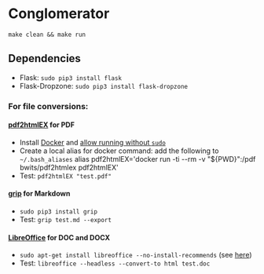 # Conglomerator

`make clean && make run`

## Dependencies

* Flask: `sudo pip3 install flask`
* Flask-Dropzone: `sudo pip3 install flask-dropzone`

### For file conversions:

#### [pdf2htmlEX](https://github.com/coolwanglu/pdf2htmlEX) for PDF
* Install [Docker](https://www.docker.com/community-edition#/download) and [allow running without `sudo`](https://askubuntu.com/questions/477551/how-can-i-use-docker-without-sudo)
* Create a local alias for docker command: add the following to `~/.bash_aliases`
        alias pdf2htmlEX='docker run -ti --rm -v "${PWD}":/pdf bwits/pdf2htmlex pdf2htmlEX'
* Test: `pdf2htmlEX "test.pdf"`

#### [grip](https://github.com/joeyespo/grip) for Markdown
* `sudo pip3 install grip`
* Test: `grip test.md --export`

#### [LibreOffice](https://www.libreoffice.org/) for DOC and DOCX
* `sudo apt-get install libreoffice --no-install-recommends` (see [here](https://askubuntu.com/questions/519082/how-to-install-libre-office-without-gui))
* Test: `libreoffice --headless --convert-to html test.doc`
